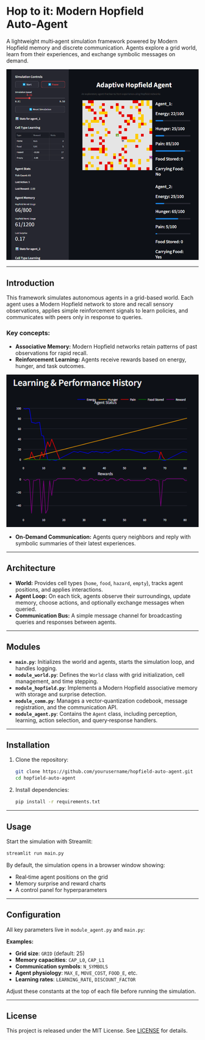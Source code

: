 # Hop to it: Modern Hopfield Auto‑Agent

A lightweight multi‑agent simulation framework powered by Modern Hopfield memory and discrete communication. Agents explore a grid world, learn from their experiences, and exchange symbolic messages on demand.

![App example](example-app.png)

---

## Introduction

This framework simulates autonomous agents in a grid-based world. Each agent uses a Modern Hopfield network to store and recall sensory observations, applies simple reinforcement signals to learn policies, and communicates with peers only in response to queries.

### Key concepts:

* **Associative Memory:** Modern Hopfield networks retain patterns of past observations for rapid recall.
* **Reinforcement Learning:** Agents receive rewards based on energy, hunger, and task outcomes.

![Agent learning history](example-learning.png)

* **On‑Demand Communication:** Agents query neighbors and reply with symbolic summaries of their latest experiences.

---

## Architecture

* **World:** Provides cell types (`home`, `food`, `hazard`, `empty`), tracks agent positions, and applies interactions.
* **Agent Loop:** On each tick, agents observe their surroundings, update memory, choose actions, and optionally exchange messages when queried.
* **Communication Bus:** A simple message channel for broadcasting queries and responses between agents.

---

## Modules

* **`main.py`**: Initializes the world and agents, starts the simulation loop, and handles logging.
* **`module_world.py`**: Defines the `World` class with grid initialization, cell management, and time stepping.
* **`module_hopfield.py`**: Implements a Modern Hopfield associative memory with storage and surprise detection.
* **`module_comm.py`**: Manages a vector‑quantization codebook, message registration, and the communication API.
* **`module_agent.py`**: Contains the `Agent` class, including perception, learning, action selection, and query‑response handlers.

---

## Installation

1. Clone the repository:

   ```bash
   git clone https://github.com/yourusername/hopfield-auto-agent.git
   cd hopfield-auto-agent
   ```

2. Install dependencies:

   ```bash
   pip install -r requirements.txt
   ```

---

## Usage

Start the simulation with Streamlit:

```bash
streamlit run main.py
```

By default, the simulation opens in a browser window showing:

* Real‑time agent positions on the grid
* Memory surprise and reward charts
* A control panel for hyperparameters

---

## Configuration

All key parameters live in `module_agent.py` and `main.py`:

**Examples:**

* **Grid size**: `GRID` (default: 25)
* **Memory capacities**: `CAP_L0`, `CAP_L1`
* **Communication symbols**: `N_SYMBOLS`
* **Agent physiology**: `MAX_E`, `MOVE_COST`, `FOOD_E`, etc.
* **Learning rates**: `LEARNING_RATE`, `DISCOUNT_FACTOR`

Adjust these constants at the top of each file before running the simulation.

---

## License

This project is released under the MIT License. See [LICENSE](LICENSE) for details.
